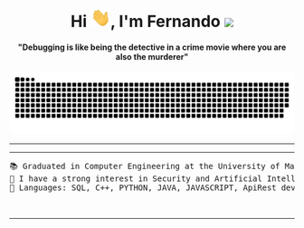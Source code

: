 <div align="center">
<h1 align="center">Hi <img width="35" src="https://github.com/1999AZZAR/1999AZZAR/blob/main/resources/img/waving.gif">, I'm Fernando <img width="35" src="http://gifgifs.com/animations/computers-technology/gears/Blue_gears.gif"></h1>
<h4 align="center">"Debugging is like being the detective in a crime movie where you are also the murderer"</h4>
</div>

<div align="center">
  <a href="https://1999azzar.github.io/1999AZZAR/">
  <img  src="https://github.com/1999AZZAR/1999AZZAR/blob/main/resources/img/grid-snake.svg"
       alt="snake" /></a>
</div>

-----

<hr>

<pre>
📚 Graduated in Computer Engineering at the University of Malaga(Spain)
📝 I have a strong interest in Security and Artificial Intelligence
🔭 Languages: SQL, C++, PYTHON, JAVA, JAVASCRIPT, ApiRest developing.. 


</pre>
<hr>
